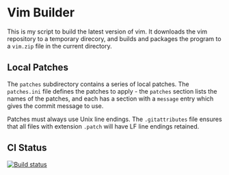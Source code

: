 Vim Builder
===========

This is my script to build the latest version of vim. It downloads the
vim repository to a temporary direcory, and builds and packages the program
to a ```vim.zip``` file in the current directory.

Local Patches
-------------

The ```patches``` subdirectory contains a series of local patches. The
```patches.ini``` file defines the patches to apply - the ```patches``` section
lists the names of the patches, and each has a section with a ```message```
entry which gives the commit message to use.

Patches must always use Unix line endings. The ```.gitattributes``` file
ensures that all files with extension ```.patch``` will have LF line endings
retained.

CI Status
---------

[![Build status](https://ci.appveyor.com/api/projects/status/oeb73agml700kxq5/branch/master?svg=true)](https://ci.appveyor.com/project/pfmoore/builder-vim/branch/master)
